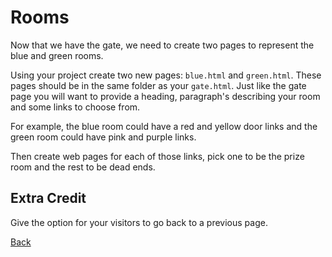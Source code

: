 # Rooms

Now that we have the gate, we need to create two pages to represent the blue and green rooms. 

Using your project create two new pages: `blue.html` and `green.html`.
These pages should be in the same folder as your `gate.html`. Just like the gate page you will want to provide a heading, paragraph's describing your room and some links to choose from. 

For example, the blue room could have a red and yellow door links and the green room could have pink and purple links. 

Then create web pages for each of those links, pick one to be the prize room and the rest to be dead ends.

## Extra Credit

Give the option for your visitors to go back to a previous page.

[Back](.)
